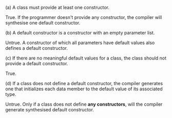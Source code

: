(a) A class must provide at least one constructor.

  True. If the programmer doesn't provide any constructor, the compiler will synthesise one default constructor.

(b) A default constructor is a constructor with an empty parameter list.

  Untrue. A constructor of which all parameters have default values also defines a default constructor.

(c) If there are no meaningful default values for a class, the class should not provide a default constructor.

  True. <!--- Need more consideration. --->

(d) If a class does not define a default constructor, the compiler generates one that initializes each data member to the default value of its associated type.

  Untrue. Only if a class does not define **any constructors**, will the compiler generate synthesised default constructor.
